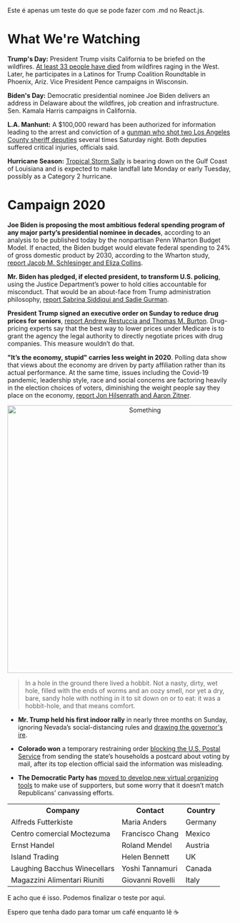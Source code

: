 Este é apenas um teste do que se pode fazer com .md no React.js.

# What We're Watching

**Trump's Day:** President Trump visits California to be briefed on the wildfires. [At least 33 people have died](https://capitaljournal.createsend1.com/t/d-l-cjrzld-l-i/) from wildfires raging in the West. Later, he participates in a Latinos for Trump Coalition Roundtable in Phoenix, Ariz. Vice President Pence campaigns in Wisconsin.

**Biden's Day:** Democratic presidential nominee Joe Biden delivers an address in Delaware about the wildfires, job creation and infrastructure. Sen. Kamala Harris campaigns in California.

**L.A. Manhunt:** A $100,000 reward has been authorized for information leading to the arrest and conviction of a [gunman who shot two Los Angeles County sheriff deputies](https://capitaljournal.createsend1.com/t/d-l-cjrzld-l-d/) several times Saturday night. Both deputies suffered critical injuries, officials said.

**Hurricane Season:** [Tropical Storm Sally](https://capitaljournal.createsend1.com/t/d-l-cjrzld-l-h/) is bearing down on the Gulf Coast of Louisiana and is expected to make landfall late Monday or early Tuesday, possibly as a Category 2 hurricane.

# Campaign 2020



**Joe Biden is proposing the most ambitious federal spending program of any major party’s presidential nominee in decades**, according to an analysis to be published today by the nonpartisan Penn Wharton Budget Model. If enacted, the Biden budget would elevate federal spending to 24% of gross domestic product by 2030, according to the Wharton study, [report Jacob M. Schlesinger and Eliza Collins](https://capitaljournal.createsend1.com/t/d-l-cjrzld-l-o/).

**Mr. Biden has pledged, if elected president, to transform U.S. policing**, using the Justice Department’s power to hold cities accountable for misconduct. That would be an about-face from Trump administration philosophy, [report Sabrina Siddiqui and Sadie Gurman](https://capitaljournal.createsend1.com/t/d-l-cjrzld-l-b/).

**President Trump signed an executive order on Sunday to reduce drug prices for seniors**, [report Andrew Restuccia and Thomas M. Burton](https://capitaljournal.createsend1.com/t/d-l-cjrzld-l-x/). Drug-pricing experts say that the best way to lower prices under Medicare is to grant the agency the legal authority to directly negotiate prices with drug companies. This measure wouldn’t do that.

**"It’s the economy, stupid" carries less weight in 2020**. Polling data show that views about the economy are driven by party affiliation rather than its actual performance. At the same time, issues including the Covid-19 pandemic, leadership style, race and social concerns are factoring heavily in the election choices of voters, diminishing the weight people say they place on the economy, [report Jon Hilsenrath and Aaron Zitner](https://capitaljournal.createsend1.com/t/d-l-cjrzld-l-m/).

<img src="https://i2.createsend1.com/ei/d/08/FB4/982/csimport/OG-EY747_PARTIS_G_20200913165250.165339.png" alt="Something" style="width: 600px; text-align: center;"/>

> In a hole in the ground there lived a hobbit. Not a nasty, dirty, wet hole, filled with the ends of worms and an oozy smell, nor yet a dry, bare, sandy hole with nothing in it to sit down on or to eat: it was a hobbit-hole, and that means comfort.

-   **Mr. Trump held his first indoor rally** in nearly three months on Sunday, ignoring Nevada’s social-distancing rules and [drawing the governor's ire](https://capitaljournal.createsend1.com/t/d-l-cjrzld-l-q/).

-   **Colorado won** a temporary restraining order [blocking the U.S. Postal Service](https://capitaljournal.createsend1.com/t/d-l-cjrzld-l-a/) from sending the state’s households a postcard about voting by mail, after its top election official said the information was misleading.

-   **The Democratic Party has** [moved to develop new virtual organizing tools](https://capitaljournal.createsend1.com/t/d-l-cjrzld-l-f/) to make use of supporters, but some worry that it doesn’t match Republicans’ canvassing efforts.


<table>
  <tr>
    <th>Company</th>
    <th>Contact</th>
    <th>Country</th>
  </tr>
  <tr>
    <td>Alfreds Futterkiste</td>
    <td>Maria Anders</td>
    <td>Germany</td>
  </tr>
  <tr>
    <td>Centro comercial Moctezuma</td>
    <td>Francisco Chang</td>
    <td>Mexico</td>
  </tr>
  <tr>
    <td>Ernst Handel</td>
    <td>Roland Mendel</td>
    <td>Austria</td>
  </tr>
  <tr>
    <td>Island Trading</td>
    <td>Helen Bennett</td>
    <td>UK</td>
  </tr>
  <tr>
    <td>Laughing Bacchus Winecellars</td>
    <td>Yoshi Tannamuri</td>
    <td>Canada</td>
  </tr>
  <tr>
    <td>Magazzini Alimentari Riuniti</td>
    <td>Giovanni Rovelli</td>
    <td>Italy</td>
  </tr>
</table>

E acho que é isso. Podemos finalizar o teste por aqui. 

Espero que tenha dado para tomar um café enquanto lê ☕
